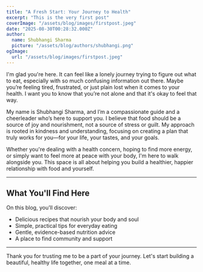 ```yaml
---
title: "A Fresh Start: Your Journey to Health"
excerpt: "This is the very first post"
coverImage: "/assets/blog/images/firstpost.jpeg"
date: "2025-08-30T00:28:32.000Z"
author:
  name: Shubhangi Sharma
  picture: "/assets/blog/authors/shubhangi.png"
ogImage:
  url: "/assets/blog/images/firstpost.jpeg"
---
```


I'm glad you're here. It can feel like a lonely journey trying to figure out what to eat, especially with so much confusing information out there. Maybe you’re feeling tired, frustrated, or just plain lost when it comes to your health. I want you to know that you’re not alone and that it's okay to feel that way.

My name is Shubhangi Sharma, and I’m a compassionate guide and a cheerleader who’s here to support you. I believe that food should be a source of joy and nourishment, not a source of stress or guilt. My approach is rooted in kindness and understanding, focusing on creating a plan that truly works for you—for your life, your tastes, and your goals.

Whether you're dealing with a health concern, hoping to find more energy, or simply want to feel more at peace with your body, I'm here to walk alongside you. This space is all about helping you build a healthier, happier relationship with food and yourself.

---

## What You'll Find Here

On this blog, you’ll discover:

* Delicious recipes that nourish your body and soul
* Simple, practical tips for everyday eating
* Gentle, evidence-based nutrition advice
* A place to find community and support

---

Thank you for trusting me to be a part of your journey. Let's start building a beautiful, healthy life together, one meal at a time.

